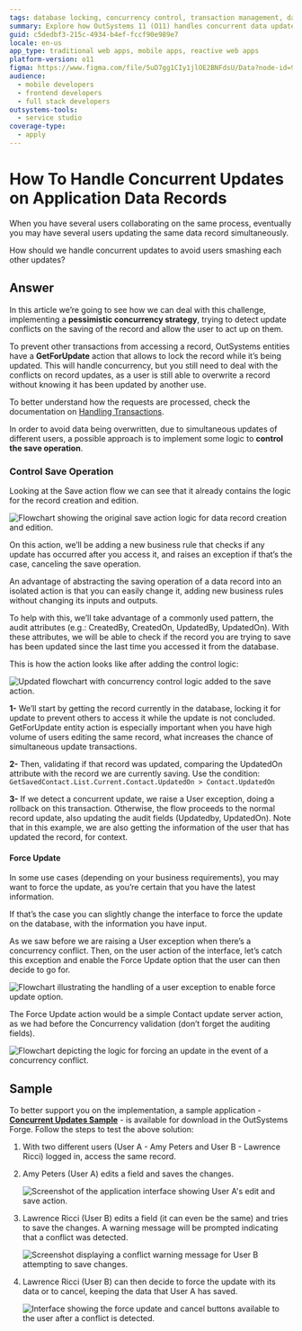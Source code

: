 ```yaml
---
tags: database locking, concurrency control, transaction management, data integrity, concurrency strategy
summary: Explore how OutSystems 11 (O11) handles concurrent data updates using pessimistic concurrency strategies and transaction control.
guid: c5dedbf3-215c-4934-b4ef-fccf90e989e7
locale: en-us
app_type: traditional web apps, mobile apps, reactive web apps
platform-version: o11
figma: https://www.figma.com/file/5uD7gg1CIy1jlOE2BNFdsU/Data?node-id=942:237
audience:
  - mobile developers
  - frontend developers
  - full stack developers
outsystems-tools:
  - service studio
coverage-type:
  - apply
---
```


# How To Handle Concurrent Updates on Application Data Records

When you have several users collaborating on the same process, eventually you may have several users updating the same data record simultaneously.

How should we handle concurrent updates to avoid users smashing each other updates?

## Answer

In this article we’re going to see how we can deal with this challenge, implementing a **pessimistic concurrency strategy**, trying to detect update conflicts on the saving of the record and allow the user to act up on them.

To prevent other transactions from accessing a record, OutSystems entities have a **GetForUpdate** action that allows to lock the record while it’s being updated. This will handle concurrency, but you still need to deal with the conflicts on record updates, as a user is still able to overwrite a record without knowing it has been updated by another use.

<div class="info" markdown="1">

To better understand how the requests are processed, check the documentation on [Handling Transactions](https://success.outsystems.com/Documentation/11/Reference/OutSystems_Language/Data/Database_Reference/Handling_Transactions).

</div>

In order to avoid data being overwritten, due to simultaneous updates of different users, a possible approach is to implement some logic to **control the save operation**.

### Control Save Operation

Looking at the Save action flow we can see that it already contains the logic for the record creation and edition.

![Flowchart showing the original save action logic for data record creation and edition.](images/concurrent-updates-original.png "Original Save Action Flow")

On this action, we’ll be adding a new business rule that checks if any update has occurred after you access it, and raises an exception if that’s the case, canceling the save operation.

<div class="info" markdown="1">

An advantage of abstracting the saving operation of a data record into an isolated action is that you can easily change it, adding new business rules without changing its inputs and outputs.

</div>

To help with this, we’ll take advantage of a commonly used pattern, the audit attributes (e.g.: CreatedBy, CreatedOn, UpdatedBy, UpdatedOn). With these attributes, we will be able to check if the record you are trying to save has been updated since the last time you accessed it from the database.

This is how the action looks like after adding the control logic:

![Updated flowchart with concurrency control logic added to the save action.](images/concurrent-updates-changed.png "Save Action Flow with Concurrency Control Logic")

**1-** We’ll start by getting the record currently in the database, locking it for update to prevent others to access it while the update is not concluded. GetForUpdate entity action is especially important when you have high volume of users editing the same record, what increases the chance of simultaneous update transactions.

**2-** Then, validating if that record was updated, comparing the UpdatedOn attribute with the record we are currently saving. Use the condition:
`GetSavedContact.List.Current.Contact.UpdatedOn > Contact.UpdatedOn`

**3-** If we detect a concurrent update, we raise a User exception, doing a rollback on this transaction. Otherwise, the flow proceeds to the normal record update, also updating the audit fields (Updatedby, UpdatedOn).
Note that in this example, we are also getting the information of the user that has updated the record, for context.

#### Force Update

In some use cases (depending on your business requirements), you may want to force the update, as you’re certain that you have the latest information.

If that’s the case you can slightly change the interface to force the update on the database, with the information you have input.

As we saw before we are raising a User exception when there’s a concurrency conflict. Then, on the user action of the interface, let’s catch this exception and enable the Force Update option that the user can then decide to go for.

![Flowchart illustrating the handling of a user exception to enable force update option.](images/user-exception.png "User Exception Handling Flow")

The Force Update action would be a simple Contact update server action, as we had before the Concurrency validation (don’t forget the auditing fields).

![Flowchart depicting the logic for forcing an update in the event of a concurrency conflict.](images/concurrent-updates-force-update-logic.png "Force Update Logic Flowchart")

## Sample

To better support you on the implementation, a sample application - [**Concurrent Updates Sample**](https://www.outsystems.com/forge/Component_Overview.aspx?ProjectId=6779&ProjectName=Concurrent+Updates+Sample) - is available for download in the OutSystems Forge. Follow the steps to test the above solution:

1. With two different users (User A - Amy Peters and User B - Lawrence Ricci) logged in, access the same record.

1. Amy Peters (User A) edits a field and saves the changes.

    ![Screenshot of the application interface showing User A's edit and save action.](images/concurrent-updates-test-user-a.png "User A Edit Interface")

1. Lawrence Ricci (User B) edits a field (it can even be the same) and tries to save the changes. A warning message will be prompted indicating that a conflict was detected.

    ![Screenshot displaying a conflict warning message for User B attempting to save changes.](images/concurrent-updates-test-user-b.png "User B Conflict Warning Interface")

1. Lawrence Ricci (User B) can then decide to force the update with its data or to cancel, keeping the data that User A has saved.

    ![Interface showing the force update and cancel buttons available to the user after a conflict is detected.](images/concurrent-updates-force-update-button.png "Force Update and Cancel Button Interface")
